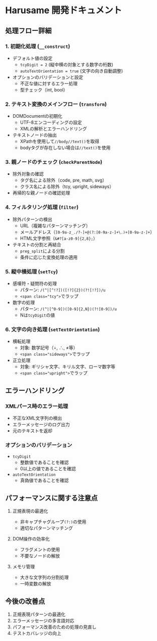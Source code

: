 # Harusame 開発ドキュメント

## 処理フロー詳細

### 1. 初期化処理 (`__construct`)
- デフォルト値の設定
  - `tcyDigit = 2` (縦中横の対象とする数字の桁数)
  - `autoTextOrientation = true` (文字の向き自動調整)
- オプションのバリデーションと設定
  - 不正な値に対するエラー処理
  - 型チェック（int, bool）

### 2. テキスト変換のメインフロー (`transform`)
- DOMDocumentの初期化
  - UTF-8エンコーディングの設定
  - XMLの解析とエラーハンドリング
- テキストノードの抽出
  - XPathを使用して`//body//text()`を取得
  - bodyタグが存在しない場合は`//text()`を使用

### 3. 親ノードのチェック (`checkParentNode`)
- 除外対象の確認
  - タグ名による除外（code, pre, math, svg）
  - クラス名による除外（tcy, upright, sideways）
- 再帰的な親ノードの確認処理

### 4. フィルタリング処理 (`filter`)
- 除外パターンの検出
  - URL（複雑なパターンマッチング）
  - メールアドレス（`[0-9a-z_./?-]+@(?:[0-9a-z-]+\.)+[0-9a-z-]+`）
  - HTML文字参照（`&#?[a-z0-9]{2,8};`）
- テキストの分割と再結合
  - `preg_split`による分割
  - 条件に応じた変換処理の適用

### 5. 縦中横処理 (`setTcy`)
- 感嘆符・疑問符の処理
  - パターン: `/(^|[^!?])([!?]{2})(?![!?])/u`
  - `<span class="tcy">`でラップ
- 数字の処理
  - パターン: `/(^|[^0-9])([0-9]{2,N})(?![0-9])/u`
  - Nは`tcyDigit`の値

### 6. 文字の向き処理 (`setTextOrientation`)
- 横転処理
  - 対象: 数学記号（÷, ∴, ≠等）
  - `<span class="sideways">`でラップ
- 正立処理
  - 対象: ギリシャ文字、キリル文字、ローマ数字等
  - `<span class="upright">`でラップ

## エラーハンドリング

### XMLパース時のエラー処理
- 不正なXML文字列の検出
- エラーメッセージのログ出力
- 元のテキストを返却

### オプションのバリデーション
- `tcyDigit`
  - 整数値であることを確認
  - 0以上の値であることを確認
- `autoTextOrientation`
  - 真偽値であることを確認

## パフォーマンスに関する注意点

1. 正規表現の最適化
   - 非キャプチャグループ`(?:)`の使用
   - 適切なパターンマッチング

2. DOM操作の効率化
   - フラグメントの使用
   - 不要なノードの解放

3. メモリ管理
   - 大きな文字列の分割処理
   - 一時変数の解放

## 今後の改善点

1. 正規表現パターンの最適化
2. エラーメッセージの多言語対応
3. パフォーマンス改善のための処理の見直し
4. テストカバレッジの向上 